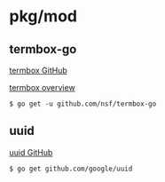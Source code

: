 # pkg/mod

## termbox-go

[termbox GitHub](https://github.com/nsf/termbox-go)

[termbox overview](https://pkg.go.dev/github.com/nsf/termbox-go#pkg-overview)

```shell
$ go get -u github.com/nsf/termbox-go
```

## uuid

[uuid GitHub](https://github.com/google/uuid)

```shell
$ go get github.com/google/uuid
```